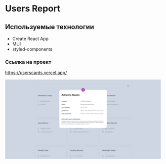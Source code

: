 # Users Report

## Используемые технологии

- Create React App
- MUI
- styled-components

### Ссылка на проект

https://userscards.vercel.app/

![Image alt](https://github.com/ludaalt/users_report/raw/main/public/app.png)
